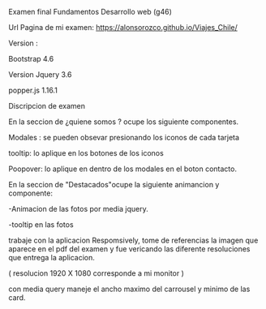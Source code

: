Examen final Fundamentos Desarrollo web (g46)


Url Pagina de mi examen:
https://alonsorozco.github.io/Viajes_Chile/


Version :

Bootstrap 4.6

Version Jquery 3.6

popper.js 1.16.1


Discripcion de examen


En la seccion de ¿quiene somos ? ocupe los siguiente componentes.


Modales : se pueden obsevar presionando los iconos de cada tarjeta 


tooltip: lo aplique en los botones de los iconos

Poopover: lo aplique en dentro de los modales en el boton contacto.


En la seccion de "Destacados"ocupe la siguiente animancion y componente:

-Animacion de las fotos por media jquery.

-tooltip en las fotos


trabaje con la aplicacion Respomsively, tome de referencias la imagen que aparece en el pdf del examen y fue vericando las diferente resoluciones que entrega la aplicacion.

( resolucion 1920 X 1080 corresponde a mi monitor )

con media query maneje el ancho maximo del carrousel y minimo de las card.

    



